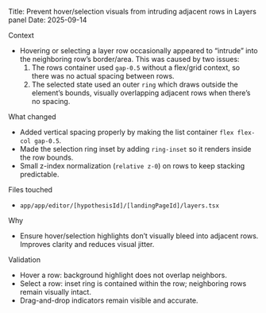 Title: Prevent hover/selection visuals from intruding adjacent rows in Layers panel
Date: 2025-09-14

Context
- Hovering or selecting a layer row occasionally appeared to “intrude” into the neighboring row’s border/area. This was caused by two issues:
  1) The rows container used `gap-0.5` without a flex/grid context, so there was no actual spacing between rows.
  2) The selected state used an outer `ring` which draws outside the element’s bounds, visually overlapping adjacent rows when there’s no spacing.

What changed
- Added vertical spacing properly by making the list container `flex flex-col gap-0.5`.
- Made the selection ring inset by adding `ring-inset` so it renders inside the row bounds.
- Small z-index normalization (`relative z-0`) on rows to keep stacking predictable.

Files touched
- `app/app/editor/[hypothesisId]/[landingPageId]/layers.tsx`

Why
- Ensure hover/selection highlights don’t visually bleed into adjacent rows. Improves clarity and reduces visual jitter.

Validation
- Hover a row: background highlight does not overlap neighbors.
- Select a row: inset ring is contained within the row; neighboring rows remain visually intact.
- Drag-and-drop indicators remain visible and accurate.

